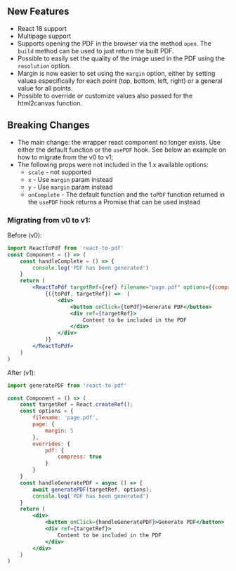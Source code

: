 ## New Features

- React 18 support
- Multipage support
- Supports opening the PDF in the browser via the method `open`. The `build` method can be used to just return the built PDF.
- Possible to easily set the quality of the image used in the PDF using the `resolution` option.
- Margin is now easier to set using the `margin` option, either by setting values especifically for each point (top, bottom, left, right) or a general value for all points.
- Possible to override or customize values also passed for the html2canvas function.

## Breaking Changes

- The main change: the wrapper react component no longer exists. Use either the default function or the `usePDF` hook. See below an example on how to migrate from the v0 to v1;
- The following props were not included in the 1.x available options:
  - `scale` - not supported
  - `x` - Use `margin` param instead
  - `y` - Use `margin` param instead
  - `onComplete` - The default function and the `toPDF` function returned in the `usePDF` hook returns a Promise that can be used instead

### Migrating from v0 to v1:

Before (v0):

```jsx
import ReactToPdf from 'react-to-pdf'
const Component = () => (
    const handleComplete = () => {
        console.log('PDF has been generated')
    }
    return (
        <ReactToPdf targetRef={ref} filename="page.pdf" options={{compress: true}} x={5} y={5} onComplete={handleComplete}>
            {({toPdf, targetRef}) =>  (
                <div>
                    <button onClick={toPdf}>Generate PDF</button>
                    <div ref={targetRef}>
                        Content to be included in the PDF
                    </div>
                </div>
            )}
        </ReactToPdf>
    )
)
```

After (v1):

```jsx
import generatePDF from 'react-to-pdf'

const Component = () => (
    const targetRef = React.createRef();
    const options = {
        filename: 'page.pdf',
        page: {
            margin: 5
        },
        overrides: {
            pdf: {
                compress: true
            }
        }
    }
    const handleGeneratePDF = async () => {
        await generatePDF(targetRef, options);
        console.log('PDF has been generated')
    }
    return (
        <div>
            <button onClick={handleGeneratePDF}>Generate PDF</button>
            <div ref={targetRef}>
                Content to be included in the PDF
            </div>
        </div>
    )
)
```

